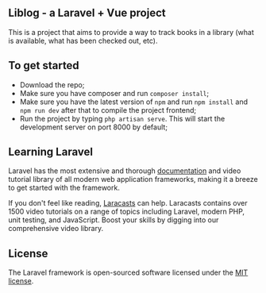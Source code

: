 ## Liblog - a Laravel + Vue project

This is a project that aims to provide a way to track books in a library (what is available, what has been checked out, etc).

## To get started

- Download the repo;
- Make sure you have composer and run `composer install`;
- Make sure you have the latest version of `npm` and run `npm install` and `npm run dev` after that to compile the project frontend;
- Run the project by typing `php artisan serve`. This will start the development server on port 8000 by default;



## Learning Laravel

Laravel has the most extensive and thorough [documentation](https://laravel.com/docs) and video tutorial library of all modern web application frameworks, making it a breeze to get started with the framework.

If you don't feel like reading, [Laracasts](https://laracasts.com) can help. Laracasts contains over 1500 video tutorials on a range of topics including Laravel, modern PHP, unit testing, and JavaScript. Boost your skills by digging into our comprehensive video library.

## License

The Laravel framework is open-sourced software licensed under the [MIT license](https://opensource.org/licenses/MIT).
